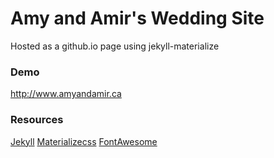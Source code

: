 # Amy and Amir's Wedding Site
Hosted as a github.io page using jekyll-materialize

### Demo
http://www.amyandamir.ca

### Resources
[Jekyll](http://http://jekyllrb.com/)
[Materializecss](http://materializecss.com/)
[FontAwesome](https://fortawesome.github.io/Font-Awesome/)
